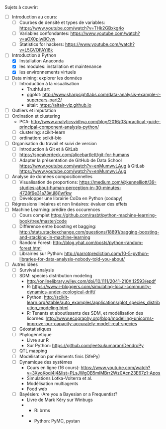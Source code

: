 Sujets à couvrir:

- [ ] Introduction au cours:
    - [ ] Courbes de densité et types de variables: https://www.youtube.com/watch?v=THk2GBxkg4o
    - [ ] Variables confondantes: https://www.youtube.com/watch?v=aOX0pIwBCvw
    - [ ] Statistics for hackers: https://www.youtube.com/watch?v=L5GVOFAYi8k
- [ ] Introduction à Python
    - [x] Installation Anaconda
    - [x] les modules: installation et maintenance
    - [x] les environnements virtuels
- [ ] Data mining: explorer les données
    - [ ] Introduction à la visualisation
        - Truthful art
        - ggplot: http://www.sharpsightlabs.com/data-analysis-example-r-supercars-part2/
        - altair: https://altair-viz.github.io
- [ ] Outliers et imputation
- [ ] Ordination et clustering
    - PCA: http://www.analyticsvidhya.com/blog/2016/03/practical-guide-principal-component-analysis-python/
    - [ ] clustering: scikit-learn
    - [ ] ordination: scikit-bio
- [ ] Organisation du travail et suivi de version
    - [ ] Introduction à Git et à GitLab
    - [ ] https://speakerdeck.com/alicebartlett/git-for-humans
    - [ ] Adapter la présentation de GitHub de Data School https://www.youtube.com/watch?v=enMumwvLAug à GitLab https://www.youtube.com/watch?v=enMumwvLAug
- [ ] Analyse de données compositionnelles
    - [ ] Visualisation de proportions: https://medium.com/@kennelliott/39-studies-about-human-perception-in-30-minutes-4728f9e31a73#.jl8j1wfkw
    - [ ] Développer une librairie CoDa en Python (codapy)
- [ ] Régressions linéaires et non linéaires: évaluer des effets
- [ ] Machine Learning: prédire des occurences
    - [ ] Cours complet https://github.com/rasbt/python-machine-learning-book/tree/master/code
    - [ ] Différence entre boosting et bagging: http://stats.stackexchange.com/questions/18891/bagging-boosting-and-stacking-in-machine-learning
    - [ ] Random Forest: http://blog.yhat.com/posts/python-random-forest.html
    - [ ] Librairies sur Python: http://parrotprediction.com/10-5-python-libraries-for-data-analysis-nobody-told-you-about/
- [ ] Autres idées
    - [ ] Survival analysis
    - [ ] SDM: species distribution modeling
        - http://onlinelibrary.wiley.com/doi/10.1111/2041-210X.12593/epdf
        - R: https://www.r-bloggers.com/simulating-local-community-dynamics-under-ecological-drift/
        - Python: http://scikit-learn.org/stable/auto_examples/applications/plot_species_distribution_modeling.html
        - R: Tenants et aboutissants des SDM, et modélisation des licornes: http://www.ecography.org/blog/modelling-unicorns-improve-our-capacity-accurately-model-real-species
    - [ ] Géostatistiques
    - [ ] Phylogénétique
        - Livre sur R
        - Sur Python: https://github.com/jeetsukumaran/DendroPy
    - [ ] QTL mapping
    - [ ] Modélisation par éléments finis (SfePy)
    - [ ] Dynamique des systèmes
        - Cours en ligne (16 cours): https://www.youtube.com/watch?v=3XyoKoql4j4&list=PLsJWgOB5mIMBrr2Wz0Acn23E67z1-Apos
        - Simulations Lotka-Volterra et al.
        - Modélisation multiagents
        - Food web
    - [ ] Bayésien:
        -Are you a Bayesian or a Frequentist?
        - Livre de Mark Kéry sur Winbugs
        - - R: brms
        - - Python: PyMC, pystan